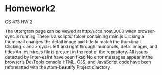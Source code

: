 # Homework2
CS 473 HW 2

The Ottergram page can be viewed at http://localhost:3000 when browser-sync is running
There is a scripts/ folder containing main.js
Clicking a thumbnail changes the detail image and title to match the thumbnail.
Clicking < and > cycles left and right through thumbnails, detail images, and titles
An .eslintrc.js file is present in the root of the repository.
All issues detected by linter-eslint have been fixed
No error messages appear in the browser’s DevTools console
HTML, CSS, and JavaScript code have been reformatted with the atom-beautify Project directory
